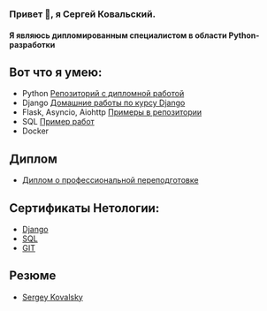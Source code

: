 ### Привет 👋, я Сергей Ковальский.
#### Я являюсь дипломированным специалистом в области Python-разработки

## Вот что я умею:
- Python <a href="https://github.com/sergey080888/python-final-diplom/"> Репозиторий с дипломной работой </a>
- Django <a href="https://github.com/sergey080888/homeworks/tree/video"> Домашние работы по курсу Django </a>
- Flask, Asyncio, Aiohttp <a href="https://github.com/sergey080888/flask"> Примеры в репозитории </a>
- SQL <a href="https://github.com/sergey080888/hw4"> Пример работ </a>
- Docker 

## Диплом

- <a href="https://github.com/sergey080888/sertificats/blob/main/photo_2023-05-03_20-13-15.jpg?raw=true">Диплом о профессиональной переподготовке</a>


## Сертификаты Нетологии:

- <a href="https://github.com/sergey080888/sertificats/blob/main/dj.jpeg">Django</a>
- <a href="https://github.com/sergey080888/sertificats/blob/main/sql.jpeg">SQL</a>
- <a href="https://github.com/sergey080888/sertificats/blob/main/git.jpeg">GIT</a>


## Резюме
- <a href="https://docs.google.com/document/d/1IeWfItEioEu9gogbCLbqDv-fVFceR9Rgbe5ClAImnxA/edit#">Sergey Kovalsky</a>
